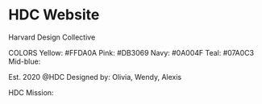 # HDC Website
Harvard Design Collective

COLORS
Yellow: #FFDA0A
Pink: #DB3069
Navy: #0A004F
Teal: #07A0C3
Mid-blue:

Est. 2020 @HDC 
Designed by: Olivia, Wendy, Alexis

HDC Mission: 
